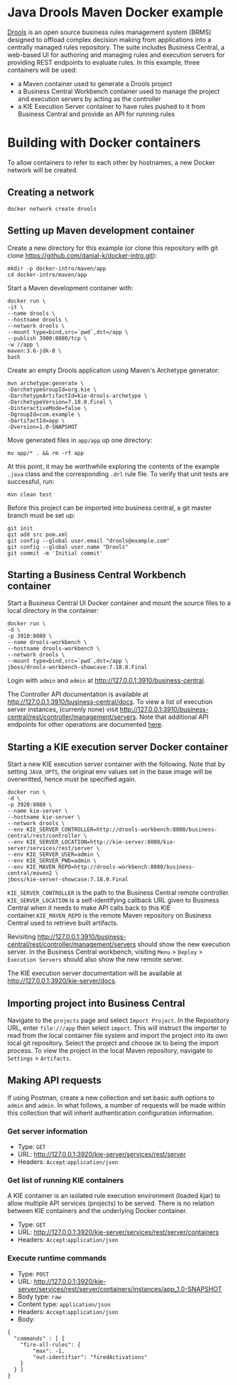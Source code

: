 # Java Drools Maven Docker example
[Drools](https://docs.jboss.org/drools/release/7.18.0.Final/drools-docs/html_single/) is an open source business rules management system (BRMS) designed to offload complex decision making from applications into a centrally managed rules repository. The suite includes Business Central, a web-based UI for authoring and managing rules and execution servers for providing REST endpoints to evaluate rules.
In this example, three containers will be used:
- a Maven container used to generate a Drools project
- a Business Central Workbench container used to manage the project and execution servers by acting as the controller
- a KIE Execution Server container to have rules pushed to it from Business Central and provide an API for running rules

# Building with Docker containers
To allow containers to refer to each other by hostnames, a new Docker network will be created.

## Creating a network
```shell
docker network create drools
```

## Setting up Maven development container
Create a new directory for this example (or clone this repository with git clone https://github.com/danial-k/docker-intro.git):

```shell
mkdir -p docker-intro/maven/app
cd docker-intro/maven/app
```

Start a Maven development container with:

```
docker run \
-it \
--name drools \
--hostname drools \
--network drools \
--mount type=bind,src=`pwd`,dst=/app \
--publish 3900:8080/tcp \
-w //app \
maven:3.6-jdk-8 \
bash
```

Create an empty Drools application using Maven's Archetype generator:

```shell
mvn archetype:generate \
-DarchetypeGroupId=org.kie \
-DarchetypeArtifactId=kie-drools-archetype \
-DarchetypeVersion=7.18.0.Final \
-DinteractiveMode=false \
-DgroupId=com.example \
-DartifactId=app \
-Dversion=1.0-SNAPSHOT
```

Move generated files in ```app/app``` up one directory:
```shell
mv app/* . && rm -rf app
```
At this point, it may be worthwhile exploring the contents of the example ```.java``` class and the corresponding ```.drl``` rule file. To verify that unit tests are successful, run:

```shell
mvn clean test
```
Before this project can be imported into business central, a git master branch must be set up:

```shell
git init
git add src pom.xml
git config --global user.email "drools@example.com"
git config --global user.name "Drools"
git commit -m 'Initial commit'
```

## Starting a Business Central Workbench container
Start a Business Central UI Docker container and mount the source files to a local directory in the container:
```shell
docker run \
-d \
-p 3910:8080 \
--name drools-workbench \
--hostname drools-workbench \
--network drools \
--mount type=bind,src=`pwd`,dst=/app \
jboss/drools-workbench-showcase:7.18.0.Final
```

Login with ```admin``` and ```admin``` at
http://127.0.0.1:3910/business-central.

The Controller API documentation is available at http://127.0.0.1:3910/business-central/docs.  To view a list of execution server instances, (currenly none) visit http://127.0.0.1:3910/business-central/rest/controller/management/servers.  Note that additional API endpoints for other operations are documented [here](https://docs.jboss.org/drools/release/7.18.0.Final/drools-docs/html_single/#knowledge-store-rest-api-endpoints-ref_decision-tables).

## Starting a KIE execution server Docker container
Start a new KIE execution server container with the following.  Note that by setting ```JAVA_OPTS```, the original env values set in the base image will be overwritted, hence must be specified again.
```shell
docker run \
-d \
-p 3920:8080 \
--name kie-server \
--hostname kie-server \
--network drools \
--env KIE_SERVER_CONTROLLER=http://drools-workbench:8080/business-central/rest/controller \
--env KIE_SERVER_LOCATION=http://kie-server:8080/kie-server/services/rest/server \
--env KIE_SERVER_USER=admin \
--env KIE_SERVER_PWD=admin \
--env KIE_MAVEN_REPO=http://drools-workbench:8080/business-central/maven2 \
jboss/kie-server-showcase:7.18.0.Final
```
```KIE_SERVER_CONTROLLER``` is the path to the Business Central remote controller. ```KIE_SERVER_LOCATION``` is a self-identifying callback URL given to Business Central when it needs to make API calls back to this KIE container.```KIE_MAVEN_REPO``` is the remote Maven repository on Business Central used to retrieve built artifacts.

Revisiting http://127.0.0.1:3910/business-central/rest/controller/management/servers should show the new execution server.  In the Business Central workbench, visiting ```Menu``` > ```Deploy``` > ```Execution Servers``` should also show the new remote server.

The KIE execution server documentation will be available at http://127.0.0.1:3920/kie-server/docs.

## Importing project into Business Central
Navigate to the ```projects``` page and select ```Import Project```.  In the Repostitory URL, enter ```file:///app``` then select ```import```.  This will instruct the importer to read from the local container file system and import the project into its own local git repository. Select the project and choose ```OK``` to being the import process.  To view the project in the local Maven repository, navigate to ```Settings``` > ```Artifacts```.

## Making API requests
If using Postman, create a new collection and set basic auth options to ```admin``` and ```admin```.  In what follows, a number of requests will be made within this collection that will inherit authentication configuration information.
### Get server information
- Type: ```GET```
- URL: http://127.0.0.1:3920/kie-server/services/rest/server
- Headers: ```Accept```:```application/json```

### Get list of running KIE containers
A KIE container is an isolated rule execution environment (loaded kjar) to allow multiple API services (projects) to be served.  There is no relation between KIE containers and the underlying Docker container.
- Type: ```GET```
- URL: http://127.0.0.1:3920/kie-server/services/rest/server/containers
- Headers: ```Accept```:```application/json```

### Execute runtime commands
- Type: ```POST```
- URL: http://127.0.0.1:3920/kie-server/services/rest/server/containers/instances/app_1.0-SNAPSHOT
- Body type: ```raw```
- Content type: ```application/json```
- Headers: ```Accept```:```application/json```
- Body:
```
{
  "commands" : [ {
    "fire-all-rules": {
        "max": -1,
        "out-identifier": "firedActivations"
    }
  } ]
}
```
